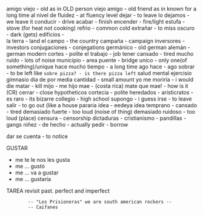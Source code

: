 amigo viejo - old as in OLD person
viejo amigo - old friend as in known for a long time
al nivel de fluidez - at fluency level
dejar - to leave
lo dejamos - we leave it
conducir - drive
acabar - finish
encender - fire/light
estufa - stove (for heat not cooking)
refrio - common cold
extrañar - to miss
oscuro - dark (gets)
edificios -  
la terra - land
el campo - the country
campaña - campaign
inversores - investors
conjugaciones - conjegations
germánico - old german
alemán - german modern
cortes - polite
el trabajo - job
tener cansado -  tired
mucho ruido - lots of noise
municipio - area
puente - bridge
uníco - only one(of something)/unique
hace mucho tiempo - a long time ago
hace - ago
sobrar - to be left like `sobre pizza? - is there pizza left`
salud mental
ejercisio
gimnasio
dia de por media
cantidad - small amount
yo me moriría - i would die
matar - kill
mijo - me hijo
mae - (costa rica) mate
que mae! - how is it (CR)
cerrar - close
hypotheticos 
cortecia - polite
heredados - 
aristicratos - 
es raro - its bizarre
collegio - high school
supongo - i guess
irse - to leave
salir - to go out (like a house 
pararia 
idea - eedeya idea
temprano - 
cansado - tired 
demasiado fuerte - too loud (noise of thing)
demasiado ruidoso - too loud (place)
censura - censorship
dictaduras - 
cristianismo -
pandillas - gangs 
niñez -
de hecho - actually
pedir - borrow

dar se cuenta - to notice

GUSTAR

* me te le nos les gusta
* me 	...		gustó
* me  ... va a gustar
* me ... gustaría


TAREA revisit past. perfect and imperfect

			-- "Los Prisioneras" we are south american rockers --
			-- Caifanes
<!--stackedit_data:
eyJoaXN0b3J5IjpbMTU4MjgzMjE3OSwyMDgyOTI0MTM5LC00Nz
QwODcwNzIsLTEzMzQ3NDkyOTcsLTI2Njg1NzkyMCwyNDcxMzY5
NjMsMTY0OTEzMDA1MSw2Mjc5ODkwMjcsLTEzODU0NzAwOTJdfQ
==
-->